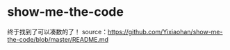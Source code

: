# show-me-the-code
终于找到了可以凑数的了！
source：https://github.com/Yixiaohan/show-me-the-code/blob/master/README.md
